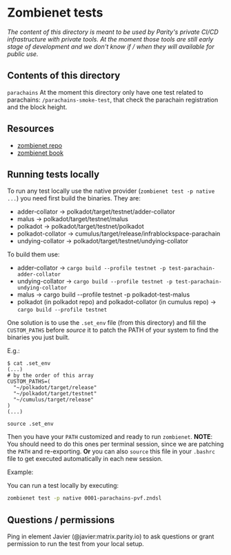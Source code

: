 # Zombienet tests

_The content of this directory is meant to be used by Parity's private CI/CD infrastructure with private tools. At the moment those tools are still early stage of development and we don't know if / when they will available for public use._

## Contents of this directory

`parachains`
    At the moment this directory only have one test related to parachains: `/parachains-smoke-test`, that check the parachain registration and the block height.

## Resources

* [zombienet repo](https://github.com/paritytech/zombienet)
* [zombienet book](https://paritytech.github.io/zombienet/)

## Running tests locally

To run any test locally use the native provider (`zombienet test -p native ...`) you need first build the binaries. They are:

* adder-collator -> polkadot/target/testnet/adder-collator
* malus -> polkadot/target/testnet/malus
* polkadot -> polkadot/target/testnet/polkadot
* polkadot-collator -> cumulus/target/release/infrablockspace-parachain
* undying-collator -> polkadot/target/testnet/undying-collator

To build them use:
* adder-collator -> `cargo build --profile testnet -p test-parachain-adder-collator`
* undying-collator -> `cargo build --profile testnet -p test-parachain-undying-collator`
* malus -> cargo build --profile testnet -p polkadot-test-malus
* polkadot (in polkadot repo) and polkadot-collator (in cumulus repo) -> `cargo build --profile testnet`

One solution is to use the `.set_env` file (from this directory) and fill the `CUSTOM_PATHS` before *source* it to patch the PATH of your system to find the binaries you just built.

E.g.:
```
$ cat .set_env
(...)
# by the order of this array
CUSTOM_PATHS=(
  "~/polkadot/target/release"
  "~/polkadot/target/testnet"
  "~/cumulus/target/release"
)
(...)

source .set_env
```

Then you have your `PATH` customized and ready to run `zombienet`.
 **NOTE**: You should need to do this ones per terminal session, since we are patching the `PATH` and re-exporting. **Or** you can also `source` this file in your `.bashrc` file to get executed automatically in each new session.

Example:

You can run a test locally by executing:
```sh
zombienet test -p native 0001-parachains-pvf.zndsl
```

## Questions / permissions

Ping in element Javier (@javier:matrix.parity.io) to ask questions or grant permission to run the test from your local setup.
